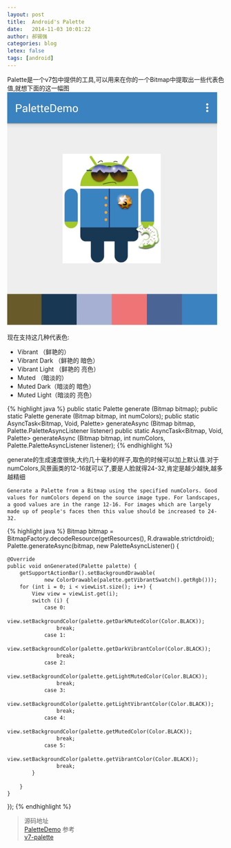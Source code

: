 ```yaml
---
layout: post
title:  Android's Palette
date:   2014-11-03 10:01:22
author: 郝锡强
categories: blog
letex: false
tags: [android]
---
```

Palette是一个v7包中提供的工具,可以用来在你的一个Bitmap中提取出一些代表色值,就想下面的这一幅图<br />
![palette01](../img/palette01.png)
<!-- more -->
现在支持这几种代表色:

* Vibrant （鲜艳的）
* Vibrant Dark （鲜艳的 暗色）
* Vibrant Light （鲜艳的 亮色）
* Muted （暗淡的）
* Muted Dark（暗淡的 暗色）
* Muted Light（暗淡的 亮色）

{% highlight java %}
public static Palette generate (Bitmap bitmap);
public static Palette generate (Bitmap bitmap, int numColors);
public static AsyncTask<Bitmap, Void, Palette> generateAsync (Bitmap bitmap, Palette.PaletteAsyncListener listener)
public static AsyncTask<Bitmap, Void, Palette> generateAsync (Bitmap bitmap, int numColors, Palette.PaletteAsyncListener listener);
{% endhighlight %}

generate的生成速度很快,大约几十毫秒的样子,取色的时候可以加上默认值.对于numColors,风景画类的12-16就可以了,要是人脸就得24-32,肯定是越少越快,越多越精细
```
Generate a Palette from a Bitmap using the specified numColors. Good values for numColors depend on the source image type. For landscapes, a good values are in the range 12-16. For images which are largely made up of people's faces then this value should be increased to 24-32.
```
{% highlight java %}
Bitmap bitmap = BitmapFactory.decodeResource(getResources(), R.drawable.strictdroid);
Palette.generateAsync(bitmap, new PaletteAsyncListener() {

    @Override
    public void onGenerated(Palette palette) {
        getSupportActionBar().setBackgroundDrawable(
                new ColorDrawable(palette.getVibrantSwatch().getRgb()));
        for (int i = 0; i < viewList.size(); i++) {
            View view = viewList.get(i);
            switch (i) {
                case 0:
                    view.setBackgroundColor(palette.getDarkMutedColor(Color.BLACK));
                    break;
                case 1:
                    view.setBackgroundColor(palette.getDarkVibrantColor(Color.BLACK));
                    break;
                case 2:
                    view.setBackgroundColor(palette.getLightMutedColor(Color.BLACK));
                    break;
                case 3:
                    view.setBackgroundColor(palette.getLightVibrantColor(Color.BLACK));
                    break;
                case 4:
                    view.setBackgroundColor(palette.getMutedColor(Color.BLACK));
                    break;
                case 5:
                    view.setBackgroundColor(palette.getVibrantColor(Color.BLACK));
                    break;
            }

        }
    }
});
{% endhighlight %}
>源码地址<br />
[PaletteDemo](https://github.com/Haoxiqiang/BlogCode/tree/master/PaletteDemo)
>参考<br />
[v7-palette](https://developer.android.com/reference/android/support/v7/graphics/Palette.html)